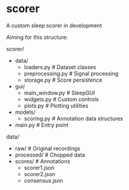 # scorer
A custom sleep scorer in development

Aiming for this structure:

scorer/
  + data/
    + loaders.py          # Dataset classes
    + preprocessing.py    # Signal processing
    + storage.py          # Score persistence
  + gui/
    + main_window.py      # SleepGUI
    + widgets.py          # Custom controls
    + plots.py            # Plotting utilities
  + models/
    + scoring.py          # Annotation data structures
  + main.py                 # Entry point

data/
  + raw/              # Original recordings
  + processed/        # Chopped data 
  + scores/           # Annotations
    + scorer1.json
    + scorer2.json
    + consensus.json
